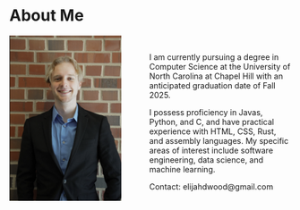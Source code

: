 # About Me

<div style="display: flex; align-items: center;">
    <img src="/images/me.png" alt="Picture of Me" style="width: 200px; margin-right: 50px;">
    <div>
        <p>I am currently pursuing a degree in Computer Science at the University of North Carolina at Chapel Hill with an anticipated graduation date of Fall 2025.</p> 
        <p>I possess proficiency in Javas, Python, and C, and have practical experience with HTML, CSS, Rust, and assembly languages. My specific areas of interest include software engineering, data science, and machine learning.
        </p>
        Contact: elijahdwood@gmail.com
    </div>
</div>




